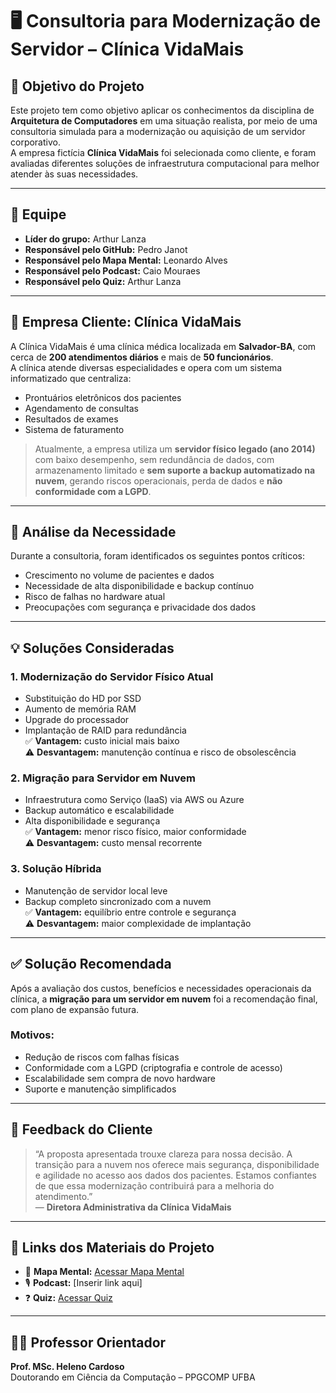 # 🖥️ Consultoria para Modernização de Servidor – Clínica VidaMais

## 📌 Objetivo do Projeto

Este projeto tem como objetivo aplicar os conhecimentos da disciplina de **Arquitetura de Computadores** em uma situação realista, por meio de uma consultoria simulada para a modernização ou aquisição de um servidor corporativo.  
A empresa fictícia **Clínica VidaMais** foi selecionada como cliente, e foram avaliadas diferentes soluções de infraestrutura computacional para melhor atender às suas necessidades.

---

## 👥 Equipe

- **Líder do grupo:** Arthur Lanza  
- **Responsável pelo GitHub:** Pedro Janot  
- **Responsável pelo Mapa Mental:** Leonardo Alves 
- **Responsável pelo Podcast:** Caio Mouraes  
- **Responsável pelo Quiz:** Arthur Lanza  

---

## 🏢 Empresa Cliente: Clínica VidaMais

A Clínica VidaMais é uma clínica médica localizada em **Salvador-BA**, com cerca de **200 atendimentos diários** e mais de **50 funcionários**.  
A clínica atende diversas especialidades e opera com um sistema informatizado que centraliza:

- Prontuários eletrônicos dos pacientes  
- Agendamento de consultas  
- Resultados de exames  
- Sistema de faturamento  

> Atualmente, a empresa utiliza um **servidor físico legado (ano 2014)** com baixo desempenho, sem redundância de dados, com armazenamento limitado e **sem suporte a backup automatizado na nuvem**, gerando riscos operacionais, perda de dados e **não conformidade com a LGPD**.

---

## 🔎 Análise da Necessidade

Durante a consultoria, foram identificados os seguintes pontos críticos:

- Crescimento no volume de pacientes e dados  
- Necessidade de alta disponibilidade e backup contínuo  
- Risco de falhas no hardware atual  
- Preocupações com segurança e privacidade dos dados  

---

## 💡 Soluções Consideradas

### 1. Modernização do Servidor Físico Atual
- Substituição do HD por SSD  
- Aumento de memória RAM  
- Upgrade do processador  
- Implantação de RAID para redundância  
✅ **Vantagem:** custo inicial mais baixo  
⚠️ **Desvantagem:** manutenção contínua e risco de obsolescência  

### 2. Migração para Servidor em Nuvem
- Infraestrutura como Serviço (IaaS) via AWS ou Azure  
- Backup automático e escalabilidade  
- Alta disponibilidade e segurança  
✅ **Vantagem:** menor risco físico, maior conformidade  
⚠️ **Desvantagem:** custo mensal recorrente  

### 3. Solução Híbrida
- Manutenção de servidor local leve  
- Backup completo sincronizado com a nuvem  
✅ **Vantagem:** equilíbrio entre controle e segurança  
⚠️ **Desvantagem:** maior complexidade de implantação  

---

## ✅ Solução Recomendada

Após a avaliação dos custos, benefícios e necessidades operacionais da clínica, a **migração para um servidor em nuvem** foi a recomendação final, com plano de expansão futura.

### Motivos:
- Redução de riscos com falhas físicas  
- Conformidade com a LGPD (criptografia e controle de acesso)  
- Escalabilidade sem compra de novo hardware  
- Suporte e manutenção simplificados  

---

## 💬 Feedback do Cliente

> “A proposta apresentada trouxe clareza para nossa decisão. A transição para a nuvem nos oferece mais segurança, disponibilidade e agilidade no acesso aos dados dos pacientes. Estamos confiantes de que essa modernização contribuirá para a melhoria do atendimento.”  
> — **Diretora Administrativa da Clínica VidaMais**

---

## 📂 Links dos Materiais do Projeto

- 🔗 **Mapa Mental:** [Acessar Mapa Mental](https://mm.tt/map/3718081669?t=dXdaqTNKLn)  
- 🎙️ **Podcast:** [Inserir link aqui]  
- ❓ **Quiz:** [Acessar Quiz](https://pt.quizur.com/studio/create/trivia)  

---

## 👨‍🏫 Professor Orientador

**Prof. MSc. Heleno Cardoso**  
Doutorando em Ciência da Computação – PPGCOMP UFBA
